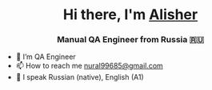 <h1 align="center">Hi there, I'm <a href="https://daniilshat.ru/" target="_blank">Alisher</a> 
<h3 align="center"> Manual QA Engineer from Russia 🇷🇺</h3>


- 🔭 I’m QA Engineer
- 📫 How to reach me nural99685@gmail.com
- 💬 I speak Russian (native), English (A1)
